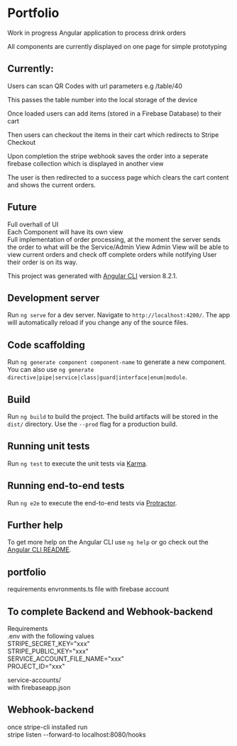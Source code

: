 # Portfolio

Work in progress Angular application to process drink orders    

All components are currently displayed on one page for simple prototyping  

## Currently:  

Users can scan QR Codes with url parameters e.g /table/40  

This passes the table number into the local storage of the device  

Once loaded users can add items (stored in a Firebase Database) to their cart 

Then users can checkout the items in their cart which redirects to Stripe Checkout  

Upon completion the stripe webhook saves the order into a seperate firebase collection which is displayed in another view  

The user is then redirected to a success page which clears the cart content and shows the current orders.  


## Future 
Full overhall of UI  
Each Component will have its own view  
Full implementation of order processing, at the moment the server sends the order to what will be the Service/Admin View 
Admin View will be able to view current orders and check off complete orders while notifying User their order is on its way.  


This project was generated with [Angular CLI](https://github.com/angular/angular-cli) version 8.2.1.

## Development server

Run `ng serve` for a dev server. Navigate to `http://localhost:4200/`. The app will automatically reload if you change any of the source files.

## Code scaffolding

Run `ng generate component component-name` to generate a new component. You can also use `ng generate directive|pipe|service|class|guard|interface|enum|module`.

## Build

Run `ng build` to build the project. The build artifacts will be stored in the `dist/` directory. Use the `--prod` flag for a production build.

## Running unit tests

Run `ng test` to execute the unit tests via [Karma](https://karma-runner.github.io).

## Running end-to-end tests

Run `ng e2e` to execute the end-to-end tests via [Protractor](http://www.protractortest.org/).

## Further help

To get more help on the Angular CLI use `ng help` or go check out the [Angular CLI README](https://github.com/angular/angular-cli/blob/master/README.md).

## portfolio
requirements
envronments.ts file with firebase account

## To complete Backend and Webhook-backend

Requirements   
.env with the following values  
STRIPE_SECRET_KEY="xxx"  
STRIPE_PUBLIC_KEY="xxx"  
SERVICE_ACCOUNT_FILE_NAME="xxx"  
PROJECT_ID="xxx"   

service-accounts/  
with firebaseapp.json  

## Webhook-backend
once stripe-cli installed 
run   
stripe listen --forward-to localhost:8080/hooks  
